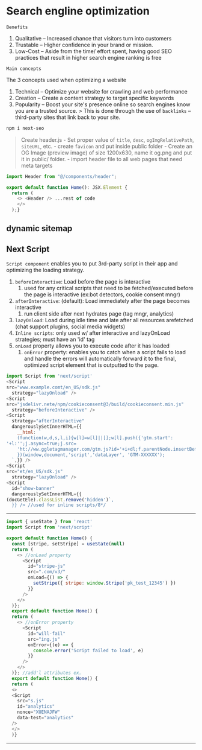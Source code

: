 
# Search engline optimization

`Benefits`

1. Qualitative – Increased chance that visitors turn into customers
2. Trustable – Higher confidence in your brand or mission.
3. Low-Cost – Aside from the time/ effort spent, having good SEO practices that result in higher search engine ranking is free

`Main concepts`

The 3 concepts used when optimizing a website

1. Technical – Optimize your website for crawling and web performance
2. Creation – Create a content strategy to target specific keywords
3. Popularity – Boost your site's presence online so search engines know you are a trusted source. > This is done through the use of `backlinks` – third-party sites that link back to your site.

 ```bash
 npm i next-seo
 ```

> Create header.js
    - Set proper value of `title`, `desc`, `ogImgRelativePath`, `siteURL`, etc.
    - create `favicon` and put inside public folder
    - Create an OG Image (preview image) of size 1200x630, name it og.png and put it in public/ folder.
    - import header file to all web pages that need meta targets

```js
import Header from "@/components/header";

export default function Home(): JSX.Element {
  return (
    <> <Header /> ...rest of code
    </>
  );}
```

## dynamic sitemap

## Next Script

`Script component`  enables you to put 3rd-party script in their app and optimizing the loading strategy.

1. `beforeInteractive`: Load before the page is interactive
   1. used for any critical scripts that need to be fetched/executed before the page is interactive (ex:bot detectors, cookie consent mngr)
2. `afterInteractive`: (default): Load immediately after the page becomes interactive
   1. run client side after next hydrates page (tag mngr, analytics)
3. `lazyOnload`: Load during idle time and late after all resources arefetched (chat support plugins, social media widgets)
4. `Inline scripts`: only used w/ after interactive and lazyOnLoad strategies; must have an 'id' tag
5. `onLoad` property allows you to execute code after it has loaded
   1. `onError` property: enables you to catch when a script fails to load and handle the errors
 will automatically forward it to the final, optimized script element that is outputted to the page.

>
```js
import Script from 'next/script'
<Script
src="www.example.comt/en_US/sdk.js"
  strategy="lazyOnload" />
<Script
src="jsdelivr.nete/npm/cookieconsent@3/build/cookieconsent.min.js"
  strategy="beforeInteractive" />
<Script
  strategy="afterInteractive"
  dangerouslySetInnerHTML={{
    __html: `
    (function(w,d,s,l,i){w[l]=w[l]||[];w[l].push({'gtm.start':
'+l:'';j.async=true;j.src=
    'ht://ww.ggletagmanager.com/gtm.js?id='+i+dl;f.parentNode.insertBefore(j,f);
    })(window,document,'script','dataLayer', 'GTM-XXXXXX');
  `,}} />
<Script
src="et/en_US/sdk.js"
  strategy="lazyOnload" />
<Script
  id="show-banner"
  dangerouslySetInnerHTML={{
(docGetEle).classList.remove('hidden')`,
  }} /> //used for inline scripts/8*/
```

___

```js
import { useState } from 'react'
import Script from 'next/script'

export default function Home() {
  const [stripe, setStripe] = useState(null)
  return (
    <> //onLoad property
      <Script
        id="stripe-js"
        src=".com/v3/"
        onLoad={() => {
          setStripe({ stripe: window.Stripe('pk_test_12345') })
        }}
      />
    </>
  )};
  export default function Home() {
  return (
    <> //onError property
      <Script
        id="will-fail"
        src="ing.js"
        onError={(e) => {
          console.error('Script failed to load', e)
        }}
      />
    </>
  )}; //add'l attributes ex.
  export default function Home() {
  return (
  <>
  <Script
    src="s.js"
    id="analytics"
    nonce="XUENAJFW"
    data-test="analytics"
  />
  </>
  )}
```

___
